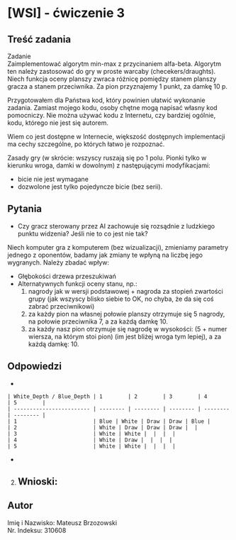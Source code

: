 [WSI] - ćwiczenie 3
=================

Treść zadania
------------
Zadanie\
Zaimplementować algorytm min-max z przycinaniem alfa-beta. Algorytm ten należy zastosować do gry w proste warcaby (checekers/draughts). Niech funkcja oceny planszy zwraca różnicę pomiędzy stanem planszy gracza a stanem przeciwnika. Za pion przyznajemy 1 punkt, za damkę 10 p.

Przygotowałem dla Państwa kod, który powinien ułatwić wykonanie zadania. Zamiast mojego kodu, osoby chętne mogą napisać własny kod pomocniczy. Nie można używać kodu z Internetu, czy bardziej ogólnie, kodu, którego nie jest się autorem.

Wiem co jest dostępne w Internecie, większość dostępnych implementacji ma cechy szczególne, po których łatwo je rozpoznać.

Zasady gry (w skrócie: wszyscy ruszają się po 1 polu. Pionki tylko w kierunku wroga, damki w dowolnym) z następującymi modyfikacjami:

- bicie nie jest wymagane
- dozwolone jest tylko pojedyncze bicie (bez serii).

Pytania
------------
- Czy gracz sterowany przez AI zachowuje się rozsądnie z ludzkiego punktu widzenia? Jeśli nie to co jest nie tak?

Niech komputer gra z komputerem (bez wizualizacji), zmieniamy parametry jednego z oponentów, badamy jak zmiany te wpłyną na liczbę jego wygranych. Należy zbadać wpływ:

- Głębokości drzewa przeszukiwań
- Alternatywnych funkcji oceny stanu, np.:
    1. nagrody jak w wersji podstawowej + nagroda za stopień zwartości grupy (jak wszyscy blisko siebie to OK, no chyba, że da się coś zabrać przeciwnikowi)
    2. za każdy pion na własnej połowie planszy otrzymuje się 5 nagrody, na połowie przeciwnika 7, a za każdą damkę 10.
    3. za każdy nasz pion otrzymuje się nagrodę w wysokości: (5 + numer wiersza, na którym stoi pion) (im jest bliżej wroga tym lepiej), a za każdą damkę: 10.

Odpowiedzi
------------
-
```
| White_Depth / Blue_Depth | 1        | 2        | 3        | 4        | 5        |
| ------------------------ | -------- | -------- | -------- | -------- | -------- |
| 1                        | Blue | White | Draw | Draw | Blue |
| 2                        | White | Draw | Draw | Draw |  |
| 3                        | White | White |  |  |  |
| 4                        | White | Draw |  |  |  |
| 5                        | White | White |  |  |  |
```
-

2. Wnioski:
    -


Autor
------------
Imię i Nazwisko: Mateusz Brzozowski\
Nr. Indeksu: 310608

